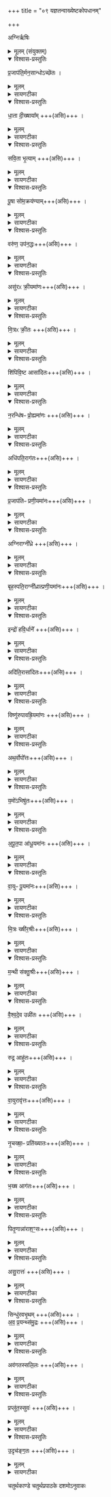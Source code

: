 +++
title = "०९ यज्ञतन्वाख्येष्टकोपधानम्"

+++

अग्निर्ऋषिः

<details><summary>मूलम् (संयुक्तम्)</summary>

प्र॒जाप॑ति॒र्मन॒सान्धोऽच्छे॑तो धा॒ता दी॒ख्षायाꣳ॑ सवि॒ता भृ॒त्याम्पू॒षा सो॑म॒क्रय॑ण्या॒व्ँवरु॑ण॒ उप॑न॒द्धोऽसु॑रᳵ क्री॒यमा॑णो मि॒त्रᳵ क्री॒तश्शि॑पिवि॒ष्ट आसा॑दितो न॒रन्धि॑षᳶ प्रो॒ह्यमा॒णोऽधि॑पति॒राग॑तᳶ प्र॒जाप॑तिᳶ प्रणी॒यमा॑नो॒ऽग्निराग्नी᳚ध्रे॒ बृह॒स्पति॒राग्नी᳚ध्रात्प्रणी॒यमा॑न॒ इन्द्रो॑ हवि॒र्धानेऽदि॑ति॒रासा॑दितो॒ विष्णु॑रुपावह्रि॒यमा॒णोऽथ॒र्वोपो᳚त्तो य॒मो॑ऽभिषु॑तोऽपूत॒पा आ॑धू॒यमा॑नो वा॒युᳶ पू॒यमा॑नो मि॒त्रः ख्षी॑र॒श्रीर्म॒न्थी स॑क्तु॒श्रीर्वै᳚श्वदे॒व उन्नी॑तो रुद्र॒ आहु॑तो वा॒युरावृ॑त्तो नृ॒चख्षा॒ᳶ प्रति॑ख्यातो भ॒ख्ष आग॑तᳶ पितृ॒णान्ना॑राश॒ꣳ॒सोऽसु॒रात्त॒स्सिन्धु॑रवभृ॒थम॑वप्र॒यन्थ्स॑मु॒द्रोऽव॑गतस्सलि॒लᳶ प्रप्लु॑तस्सुव॑रु॒दृच॑ङ्ग॒तः ॥   [25]  
</details>

<details open><summary>विश्वास-प्रस्तुतिः</summary>

प्र॒जाप॑ति॒र्मन॒सान्धोऽच्छे॑तः ।
</details>

<details><summary>मूलम्</summary>

प्र॒जाप॑ति॒र्मन॒सान्धोऽच्छे॑तः ।
</details>

<details><summary>सायणटीका</summary>

(अथ चतुर्थकाण्डे चतुर्थप्रपाठके नवमोऽनवमोऽनुवाकः )।    
अष्टमेऽनुवाक इन्द्रतन्वाख्या इष्टका उक्ताः ।   अथ नवमे यज्ञतन्वाख्या इष्टका उच्यन्ते ।   कल्पः—“प्रजापतिर्मनसाऽन्धोऽच्छेत इति त्रयस्त्रिंशतं यज्ञतनू” इति।   पाठस्तु— प्रजापतिरिति ।   अत्र संकल्पमारभ्य समाप्तिपर्यन्तं ये सोमयागास्ते यज्ञ पुरुषस्य तनुविशेषाः।   तद्रूपत्वमिष्टकानामुच्यते ।   यो यजमानोऽस्त्यसौ मनसाऽन्धोऽन्नं तेन तद्धेतुर्यज्ञ उपलक्ष्यते ।   यज्ञमच्छेतः प्राप्तुं गतः ।   मनसा यज्ञं करिष्यामीति संकल्पितवानित्यर्थः ।   सोऽयं संकल्पदशामापन्नो यज्ञस्य विग्रहः प्रजापतिनामकः ।   हे इष्टके तद्रूपा त्वमसि ।  
</details>

<details open><summary>विश्वास-प्रस्तुतिः</summary>

धा॒ता दी॒ख्षाया᳚म् +++(असि)+++ ।  
</details>

<details><summary>मूलम्</summary>

धा॒ता दी॒ख्षाया᳚म् +++(असि)+++ ।  
</details>

<details><summary>सायणटीका</summary>

दीक्षायां यो विग्रहो यज्ञसंबन्धी सधाता धातुसदृशमूर्तिः ।   हे इष्टके तद्रूपा त्वमसि ।   एवं सर्वत्र योज्यम् ।   
</details>

<details open><summary>विश्वास-प्रस्तुतिः</summary>

सवि॒ता भृ॒त्याम् +++(असि)+++ ।  
</details>

<details><summary>मूलम्</summary>

सवि॒ता भृ॒त्याम् +++(असि)+++ ।  
</details>

<details><summary>सायणटीका</summary>

भृतिर्यज्ञ भिक्षा तस्यां सवितृसमानमूर्तिर्यज्ञतनुः ।   
</details>

<details open><summary>विश्वास-प्रस्तुतिः</summary>

पू॒षा सो॑म॒क्रय॑ण्याम्+++(असि)+++ ।  
</details>

<details><summary>मूलम्</summary>

पू॒षा सो॑म॒क्रय॑ण्याम्+++(असि)+++ ।  
</details>

<details><summary>सायणटीका</summary>

सोमक्रयण्येकहायनी गौस्तस्यां पूषसमानो यज्ञविग्रहः ।   
</details>

<details open><summary>विश्वास-प्रस्तुतिः</summary>

वरु॑ण॒ उप॑न॒द्धः+++(असि)+++ ।  
</details>

<details><summary>मूलम्</summary>

वरु॑ण॒ उप॑न॒द्धः+++(असि)+++ ।  
</details>

<details><summary>सायणटीका</summary>

उपनद्धो वस्त्रेण बद्धो चः सोमः स वरुणसमानशरीरो यज्ञपुरुषः ।   
</details>

<details open><summary>विश्वास-प्रस्तुतिः</summary>

असु॑रᳵ क्री॒यमा॑णः+++(असि)+++ ।  
</details>

<details><summary>मूलम्</summary>

असु॑रᳵ क्री॒यमा॑णः+++(असि)+++ ।  
</details>

<details><summary>सायणटीका</summary>

क्रीयामाणो यः सोऽयमसुर इन्द्रसमानविग्रहः, शत्रू नस्यति क्षिप तीत्यसुरः असून्प्राणान्राति ददातीति वाऽसुरः ।  
</details>

<details open><summary>विश्वास-प्रस्तुतिः</summary>

मि॒त्रᳵ क्री॒तः +++(असि)+++ ।  
</details>

<details><summary>मूलम्</summary>

मि॒त्रᳵ क्री॒तः +++(असि)+++ ।  
</details>

<details><summary>सायणटीका</summary>

यः क्रीतः सोमः सोऽयं  मित्रसमानविग्रहो यज्ञः ।   
</details>

<details open><summary>विश्वास-प्रस्तुतिः</summary>

शि॑पिवि॒ष्ट आसा॑दितः+++(असि)+++ ।  
</details>

<details><summary>मूलम्</summary>

शि॑पिवि॒ष्ट आसा॑दितः+++(असि)+++ ।  
</details>

<details><summary>सायणटीका</summary>

आसादितो यजमानस्योरौ यः स्थापितः सोमं सोऽयं शिपिविष्टो विष्णुसमानविग्रहो यज्ञः ।   
</details>

<details open><summary>विश्वास-प्रस्तुतिः</summary>

न॒रन्धि॑षᳶ प्रो॒ह्यमा॑णः +++(असि)+++ ।  
</details>

<details><summary>मूलम्</summary>

न॒रन्धि॑षᳶ प्रो॒ह्यमा॑णः +++(असि)+++ ।  
</details>

<details><summary>सायणटीका</summary>

प्रोह्यमाणः शकटेन प्राग्वंशं प्रति नीयमानो यः सोमः  सोऽयं नरंधिषोऽग्निसमासविग्रहो यज्ञः, नरैर्यजमानैर्धीयत आधीयत इति नरंविषोऽग्निः ।   
</details>

<details open><summary>विश्वास-प्रस्तुतिः</summary>

अधि॑पति॒राग॑तः+++(असि)+++ ।  
</details>

<details><summary>मूलम्</summary>

अधि॑पति॒राग॑तः+++(असि)+++ ।  
</details>

<details><summary>सायणटीका</summary>

आगतः प्राग्वंश आसन्दीं प्रति समागतो यः सोगः सोऽयमधिपतिरसिकं पालको य आहवनीयस्तत्समानविग्रहः ।
</details>

<details open><summary>विश्वास-प्रस्तुतिः</summary>

प्र॒जाप॑तिᳶ प्रणी॒यमा॑नः+++(असि)+++ ।  
</details>

<details><summary>मूलम्</summary>

प्र॒जाप॑तिᳶ प्रणी॒यमा॑नः+++(असि)+++ ।  
</details>

<details><summary>सायणटीका</summary>

प्रणीयमानः प्राग्वंशादाग्राघ्रिं प्रति नियमानो यः सोमः सोऽयं प्रजापतिसमानविग्रहः ।  
</details>

<details open><summary>विश्वास-प्रस्तुतिः</summary>

अग्निराग्नी᳚ध्रे +++(असि)+++ ।  
</details>

<details><summary>मूलम्</summary>

अग्निराग्नी᳚ध्रे +++(असि)+++ ।  
</details>

<details><summary>सायणटीका</summary>

आग्नीघ्रेऽवस्थितो य   २०८८ सोमः सोऽयमग्निसमानविग्रहः ।  
</details>

<details open><summary>विश्वास-प्रस्तुतिः</summary>

बृह॒स्पति॒राग्नी᳚ध्रात्प्रणी॒यमा॑नः+++(असि)+++ ।  
</details>

<details><summary>मूलम्</summary>

बृह॒स्पति॒राग्नी᳚ध्रात्प्रणी॒यमा॑नः+++(असि)+++ ।  
</details>

<details><summary>सायणटीका</summary>

आग्नीघ्राद्वीवर्धानं प्रति नीयमानो यः सोमः स बृहस्पतिसमानविग्रहः ।   
</details>

<details open><summary>विश्वास-प्रस्तुतिः</summary>

इन्द्रो॑  हवि॒र्धाने᳚ +++(असि)+++ ।  
</details>

<details><summary>मूलम्</summary>

इन्द्रो॑  हवि॒र्धाने᳚ +++(असि)+++ ।  
</details>

<details><summary>सायणटीका</summary>

हविर्धाने प्रविष्ट इन्द्रसमानविग्रहः ।   
</details>

<details open><summary>विश्वास-प्रस्तुतिः</summary>

अदि॑ति॒रासा॑दितः+++(असि)+++ ।  
</details>

<details><summary>मूलम्</summary>

अदि॑ति॒रासा॑दितः+++(असि)+++ ।  
</details>

<details><summary>सायणटीका</summary>

आसादित आसन्द्यां स्थापितः सोमोऽदितिसमानविग्रहः ।   
</details>

<details open><summary>विश्वास-प्रस्तुतिः</summary>

विष्णु॑रुपावह्रि॒यमा॑णः +++(असि)+++ ।  
</details>

<details><summary>मूलम्</summary>

विष्णु॑रुपावह्रि॒यमा॑णः +++(असि)+++ ।  
</details>

<details><summary>सायणटीका</summary>

उपावह्रियमाणः शकटादधिषवणफलकस्थ ग्रावस्ववरोप्यमाणः सोमो विष्णुसमानविग्रहः ।   
</details>

<details open><summary>विश्वास-प्रस्तुतिः</summary>

अथ॒र्वोपो᳚त्तः+++(असि)+++ ।  
</details>

<details><summary>मूलम्</summary>

अथ॒र्वोपो᳚त्तः+++(असि)+++ ।  
</details>

<details><summary>सायणटीका</summary>

उपोत्तो वसतीवरीभिरद्भिः क्लेदितः सोमोऽथर्वाऽथर्वऋषिसमानविग्रहः ।   
</details>

<details open><summary>विश्वास-प्रस्तुतिः</summary>

य॒मो॑ऽभिषु॑तः+++(असि)+++ ।  
</details>

<details><summary>मूलम्</summary>

य॒मो॑ऽभिषु॑तः+++(असि)+++ ।  
</details>

<details><summary>सायणटीका</summary>

अभिषुतश्चूर्णितः सोमो यमसमान विग्रहः ।   
</details>

<details open><summary>विश्वास-प्रस्तुतिः</summary>

अ॒पू॒त॒पा आ॑धू॒यमा॑नः +++(असि)+++ ।
</details>

<details><summary>मूलम्</summary>

अ॒पू॒त॒पा आ॑धू॒यमा॑नः +++(असि)+++ ।
</details>

<details><summary>सायणटीका</summary>

आधयमानोऽदाभ्यग्रहे सोमांसुभिश्चाल्यमानोऽपूतं मूत्राद्युपहतं देशंपाति शोषयति विशेषेण सुद्धं करोतीत्यपूतपा आदित्यः ।
</details>

<details open><summary>विश्वास-प्रस्तुतिः</summary>

वा॒युᳶ पू॒यमा॑नः+++(असि)+++ ।  
</details>

<details><summary>मूलम्</summary>

वा॒युᳶ पू॒यमा॑नः+++(असि)+++ ।  
</details>

<details><summary>सायणटीका</summary>

पूयमानो दशापवित्रेण शोध्यगानः सोमा वायुर्वायुसमानविग्रहः ।   
</details>

<details open><summary>विश्वास-प्रस्तुतिः</summary>

मि॒त्रः ख्षी॑र॒श्रीः+++(असि)+++ ।  
</details>

<details><summary>मूलम्</summary>

मि॒त्रः ख्षी॑र॒श्रीः+++(असि)+++ ।  
</details>

<details><summary>सायणटीका</summary>

क्षीरश्रीर्मैत्रावरुणग्रहे पयसा मिश्रितः सोमो मित्रसमानविग्रहः ।  
</details>

<details open><summary>विश्वास-प्रस्तुतिः</summary>

म॒न्थी स॑क्तु॒श्रीः+++(असि)+++ ।  
</details>

<details><summary>मूलम्</summary>

म॒न्थी स॑क्तु॒श्रीः+++(असि)+++ ।  
</details>

<details><summary>सायणटीका</summary>

सक्तुश्चीर्मन्थिग्रहे सक्तुभिर्श्रितः सोमो मन्थी मन्थिग्रहदेवतारूपेन्द्रसमानविग्रहः ।  
</details>

<details open><summary>विश्वास-प्रस्तुतिः</summary>

वै॒श्व॒दे॒व उन्नी॑तः +++(असि)+++ ।  
</details>

<details><summary>मूलम्</summary>

वै॒श्व॒दे॒व उन्नी॑तः +++(असि)+++ ।  
</details>

<details><summary>सायणटीका</summary>

उन्नीतश्चमसेषु पूरितः सोमो वैश्वदेवो विश्वै र्देवैः समानविग्रहः ।  ।   
</details>

<details open><summary>विश्वास-प्रस्तुतिः</summary>

रुद्र॒ आहु॑तः+++(असि)+++ ।  
</details>

<details><summary>मूलम्</summary>

रुद्र॒ आहु॑तः+++(असि)+++ ।  
</details>

<details><summary>सायणटीका</summary>

आहुतो वह्नौ प्रक्षिप्तः सोनो रुद्रसमानविग्रहः य़
</details>

<details open><summary>विश्वास-प्रस्तुतिः</summary>

वा॒युरावृ॑त्तः+++(असि)+++ ।  
</details>

<details><summary>मूलम्</summary>

वा॒युरावृ॑त्तः+++(असि)+++ ।  
</details>

<details><summary>सायणटीका</summary>

आवृत्तो भक्षार्थं सदस्यानेतुं प्रतिनिवृत्तः सोमो वायुसमानाविग्रहः ।  
</details>

<details open><summary>विश्वास-प्रस्तुतिः</summary>

नृ॒चख्षा॒ᳶ प्रति॑ख्यातः+++(असि)+++ ।
</details>

<details><summary>मूलम्</summary>

नृ॒चख्षा॒ᳶ प्रति॑ख्यातः+++(असि)+++ ।
</details>

<details><summary>सायणटीका</summary>

प्रतिख्यातो भक्षार्थमेवेक्षितः सोमो नृचक्षा मनुष्यदृष्टिसमानविग्रहः
</details>

<details open><summary>विश्वास-प्रस्तुतिः</summary>

भ॒ख्ष आग॑तः+++(असि)+++ ।  
</details>

<details><summary>मूलम्</summary>

भ॒ख्ष आग॑तः+++(असि)+++ ।  
</details>

<details><summary>सायणटीका</summary>

आगत आस्ये प्रवेशितः सोमो भक्षो वैश्वानरसमानविग्रहः ।  भक्षयतीति व्युत्पत्त्या भक्षशब्दस्तद्वाची ।
</details>

<details open><summary>विश्वास-प्रस्तुतिः</summary>

पितृ॒णान्ना॑राश॒ꣳ॒सः+++(असि)+++ ।  
</details>

<details><summary>मूलम्</summary>

पितृ॒णान्ना॑राश॒ꣳ॒सः+++(असि)+++ ।  
</details>

<details><summary>सायणटीका</summary>

नारशंसो भक्षितशेषः सन्पुनर्वसतीवरीभिराप्यायितः सोम पितृसमानविग्रहः ।  
</details>

<details open><summary>विश्वास-प्रस्तुतिः</summary>

असु॒रात्तः॑ +++(असि)+++ ।  
</details>

<details><summary>मूलम्</summary>

असु॒रात्तः॑ +++(असि)+++ ।  
</details>

<details><summary>सायणटीका</summary>

आत्तोऽवभृथगमनार्थं स्वीकृतः सोमोऽसुः प्राणदेवतासमानविग्रहः ।  
</details>

<details open><summary>विश्वास-प्रस्तुतिः</summary>

सिन्धु॑रवभृ॒थम् +++(असि)+++ ।  
अ॒व॒ प्र॒यन्थ्स॑मु॒द्रः +++(असि)+++ ।  
</details>

<details><summary>मूलम्</summary>

सिन्धु॑रवभृ॒थम् +++(असि)+++ ।  
अ॒व॒ प्र॒यन्थ्स॑मु॒द्रः +++(असि)+++ ।  
</details>

<details><summary>सायणटीका</summary>

अवभृथमवप्रयन्नवभृथर्मार्थं मार्गे गच्छन्सोमः सिन्धुर्नदीदेवतासमानविग्रहः ।   
</details>

<details open><summary>विश्वास-प्रस्तुतिः</summary>

अव॑गतस्सलि॒लः +++(असि)+++   ।  
</details>

<details><summary>मूलम्</summary>

अव॑गतस्सलि॒लः +++(असि)+++   ।  
</details>

<details><summary>सायणटीका</summary>

अवगतोऽवभृथप्रदेशं प्राप्तः सोमः समुद्रदेवतासमानविग्रहः ।  
</details>

<details open><summary>विश्वास-प्रस्तुतिः</summary>

प्रप्लु॑त॒स्सुवः॑  +++(असि)+++ ।  
</details>

<details><summary>मूलम्</summary>

प्रप्लु॑त॒स्सुवः॑  +++(असि)+++ ।  
</details>

<details><summary>सायणटीका</summary>

प्रप्लुतो जले प्रक्षिप्तः सोमो जलदेवतासमानविग्रहः ।   
</details>

<details open><summary>विश्वास-प्रस्तुतिः</summary>

उ॒दृच॑ङ्ग॒तः +++(असि)+++ ।  
</details>

<details><summary>मूलम्</summary>

उ॒दृच॑ङ्ग॒तः +++(असि)+++ ।  
</details>

<details><summary>सायणटीका</summary>

उदृचमुत्तमामृचं समाप्तिरूपं गतः सोमो स्वर्गनिवासिदेवतासमानविग्रहः ।  

एतैर्मन्तरै साध्यमुपधानं विधत्ते–
“यज्ञो देवेभ्योऽपाक्रामत्तमवरुधं नाशक्नुवन्त एता यज्ञतनूरपश्यन्ता उपादधत ताभिर्वै ते यज्ञमवारुन्धत यद्यज्ञतनूरुपदधाति यज्ञमेव ताभिर्यजमानोऽव रुन्धे” (सं. का. ५ प्र. ४ अ. ११) इति।  
केनापि निमित्तेन देवेभ्योऽपरक्तो यज्ञऽन्यत्रागच्छत् ।   तं यज्ञं देवा अवरोद्धुं नाशक्नुवन् ।   तदवरोधोपायत्वेन यज्ञतन्वाख्या इष्टका दृष्ट्वा ता उपधाय   २०८९ यज्ञमेवारुन्धत ।   ततो यजमानोऽपि यज्ञतनूभिर्यज्ञं प्राप्नोति ।   यज्ञतनुप्रतिपादकशब्दयुक्तैर्मन्त्रैरुपधेया इष्टका यज्ञतनवः ।   
इष्टकासंख्यां विधत्ते— “त्रयस्त्रिꣳ शतमुप दधाति त्रयस्त्रिꣳ शब्दै देवता देवता एवाव रुन्धेऽथो सात्मानमेवाग्निꣳ सतनुं चिनुते” (सं. का. ५ प्र. ४ अ. १) इति।  
हविर्भाजां देवतानामियं संख्या त्रिꣳत्त्रयश्चेमन्त्रे समाम्नाता अतः संख्याया तावतीर्देवताः प्राप्नोति ।   अपि च तनूपधानेन सशरीरमेवाग्निं चितवा न्भवति ।   एतद्वेदनं प्रशंसति— “सात्माऽमुष्मिलोँके भवति य एवं वेद” (सं. का. ५ प्र. ४ अ. १) इति।   यदुक्तं सूत्रकारेण– “ज्योतिष्मतीं त्वा सादयामीति द्वादश ज्योतिष्मतीः” इति ।   तदिदं विधत्ते— “ज्योतिष्मतीरुप दधाति ज्योतिरेवास्मिन्दधात्येताभिर्वा अग्निश्वितो ज्वलति ताभिरेवनꣳ समिन्ध उभयोरस्मै लोकयोर्ज्योतिर्भवति” (सं. का. ५ प्र. ४ अ. १) इति।  
ज्योतिष्मतीशब्दयुक्तैर्मन्त्रैरुपधेया इष्टका ज्योतिष्मत्यः ।   ते च मन्त्रा अरण्यकाण्डे समाम्नाताः ।   तदुपधानेन ज्योतिः स्थापयति ।   किंचैताभिश्चितोऽग्निः प्रज्वलति ।   अतस्ताभिरेवैनमग्निं दीपतवान्भवति ।   ततोऽस्मै यजमानयोभयोर्लोकयोर्ज्योतिः संपद्यते।   अत्र विनियोगसंग्रहः—   
प्रजेति यज्ञतनवस्त्रयस्त्रिंशत्समीरिताः ॥    
इति श्रीमत्सायणाचार्यविरचिते माधवीये वेदार्थप्रकाशे कृष्णयजुर्वेदीयतैत्तिरीयसंहिताभाष्ये चतुर्थकाण्डे चतुर्थप्रपाठके नवमोऽनुवाकः ॥     ९ ॥    
</details>

चतुर्थकाण्डे चतुर्थप्रपाठके दशमोऽनुवाकः